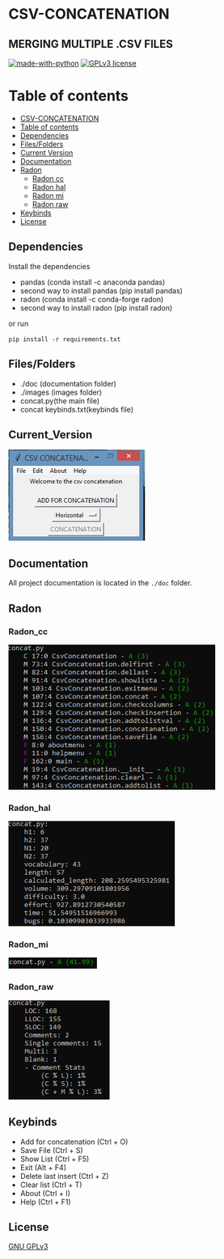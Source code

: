 # CSV-CONCATENATION
## MERGING MULTIPLE .CSV FILES

[![made-with-python](https://img.shields.io/badge/Made%20with-Python-1f425f.svg)](https://www.python.org/) [![GPLv3 license](https://img.shields.io/badge/License-GPLv3-blue.svg)](http://perso.crans.org/besson/LICENSE.html)

# Table of contents

<!--ts-->
  * [CSV-CONCATENATION](#CSV-CONCATENATION)
  * [Table of contents](#Table_of_contents)
  * [Dependencies](#Dependencies)
  * [Files/Folders](#Files/Folders)
  * [Current Version](#Current_Version)
  * [Documentation](#Documentation)
  * [Radon](#Radon)
    * [Radon cc](#Radon_cc)
    * [Radon hal](#Radon_hal)
    * [Radon mi](#Radon_mi)
    * [Radon raw](#Radon_raw)
  * [Keybinds](#Keybinds)
  * [License](#License)
<!--ts-->


## Dependencies

Install the dependencies

<ul>
  <li> pandas (conda install -c anaconda pandas) </li>
  <li> second way to install pandas (pip install pandas) </li>
  <li> radon (conda install -c conda-forge radon) </li>
  <li> second way to install radon (pip install radon) </li>
</ul>

or run


```shell
pip install -r requirements.txt
```

## Files/Folders

<ul>
 <li> ./doc (documentation folder) </li>
 <li> ./images (images folder) </li>
 <li> concat.py(the main file) </li>
 <li> concat keybinds.txt(keybinds file) </li>
</ul>

## Current_Version

<p><img src ="images/csv concat.png" title = "Csv File Concatenation Version"/> </p>


## Documentation

All project documentation is located in the `./doc`  folder.

## Radon

### Radon_cc

<p><img src = "images/csv concat radon cc.png" title = "Csv file concatenation radon cc"/> </p>

### Radon_hal

<p><img src = "images/csv concat radon hal.png" title = "Csv file concatenation radon hal"/> </p>

### Radon_mi

<p><img src = "images/csv concat radon mi.png" title = "Csv file concatenation radon mi"/> </p>

### Radon_raw

<p><img src = "images/csv concat radon raw.png" title = "Csv file concatenation radon raw"/> </p>

## Keybinds

<ul>
 <li> Add for concatenation (Ctrl + O) </li>
 <li> Save File (Ctrl + S) </li>
 <li> Show List (Ctrl + F5) </li>
 <li> Exit (Alt + F4) </li>
 <li> Delete last insert (Ctrl + Z) </li>
 <li> Clear list (Ctrl + T) </li>
 <li> About (Ctrl + I) </li>
 <li> Help (Ctrl + F1) </li>
</ul>



## License
[GNU GPLv3](https://choosealicense.com/licenses/gpl-3.0/)
